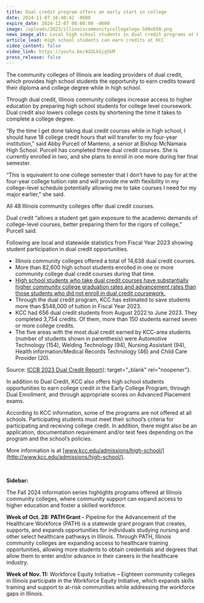 ```yaml
---
title: Dual credit program offers an early start in college
date: 2024-11-07 16:40:42 -0600
expire_date: 2024-12-07 00:00:00 -0600
image: /uploads/2023/illinoiscommunitycollegelogo-580x650.png
news_image_alt: Local high school students in dual credit programs at KCC
article_lead: High school students can earn credits at KCC
video_content: false
video_link: https://youtu.be/4d2LkGjg5bM
press_release: false
---
```

The community colleges of Illinois are leading providers of dual credit, which provides high school students the opportunity to earn credits toward their diploma and college degree while in high school.

Through dual credit, Illinois community colleges increase access to higher education by preparing high school students for college level coursework. Dual credit also lowers college costs by shortening the time it takes to complete a college degree.

“By the time I get done taking dual credit courses while in high school, I should have 18 college credit hours that will transfer to my four-year institution,” said Abby Purcell of Manteno, a senior at Bishop McNamara High School. Purcell has completed three dual credit courses. She is currently enrolled in two, and she plans to enroll in one more during her final semester.

“This is equivalent to one college semester that I don’t have to pay for at the four-year college tuition rate and will provide me with flexibility in my college-level schedule potentially allowing me to take courses I need for my major earlier,” she said.

All 48 Illinois community colleges offer dual credit courses.

Dual credit “allows a student get gain exposure to the academic demands of college-level courses, better preparing them for the rigors of college,” Purcell said.

Following are local and statewide statistics from Fiscal Year 2023 showing student participation in dual credit opportunities.

* Illinois community colleges offered a total of 14,638 dual credit courses.
* More than 82,600 high school students enrolled in one or more community college dual credit courses during that time.
* [High school students who take dual credit courses have substantially higher community college graduation rates and advancement rates than those students who did not enroll in dual credit coursework.]()
* Through the dual credit program, KCC has estimated to save students more than $548,000 of tuition in Fiscal Year 2023.
* KCC had 656 dual credit students from August 2022 to June 2023. They completed 3,754 credits. Of them, more than 150 students earned seven or more college credits.
* The five areas with the most dual credit earned by KCC-area students (number of students shown in parenthesis) were Automotive Technology (154), Welding Technology (94), Nursing Assistant (94), Health information/Medical Records Technology (46) and Child Care Provider (20).

Source: [ICCB 2023 Dual Credit Report](https://www2.iccb.org/iccb/wp-content/pdfs/reports/2023_Dual_Credit_Report_Final.pdf){: target="_blank" rel="noopener"}.

In addition to Dual Credit, KCC also offers high school students opportunities to earn college credit in the Early College Program, through Dual Enrollment, and through appropriate scores on Advanced Placement exams.

According to KCC information, some of the programs are not offered at all schools. Participating students must meet their school’s criteria for participating and receiving college credit. In addition, there might also be an application, documentation requirement and/or test fees depending on the program and the school’s policies.

More information is at [www.kcc.edu/admissions/high-school/](http://www.kcc.edu/admissions/high-school/).

&nbsp;

**Sidebar:**

The Fall 2024 information series highlights programs offered at Illinois community colleges, where community support can expand access to higher education and foster a skilled workforce.

**Week of Oct. 28: PATH Grant -** Pipeline for the Advancement of the Healthcare Workforce (PATH) is a statewide grant program that creates, supports, and expands opportunities for individuals studying nursing and other select healthcare pathways in Illinois. Through PATH, Illinois community colleges are expanding access to healthcare training opportunities, allowing more students to obtain credentials and degrees that allow them to enter and/or advance in their careers in the healthcare industry.

**Week of Nov. 11:** Workforce Equity Initiative – Eighteen community colleges in Illinois participate in the Workforce Equity Initiative, which expands skills training and support to at-risk communities while addressing the workforce gaps in Illinois.